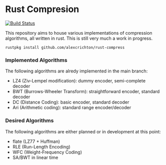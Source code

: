 # Rust Compresion

[![Build Status](https://travis-ci.org/alexcrichton/rust-compress.png?branch=master)](https://travis-ci.org/alexcrichton/rust-compress)

This repository aims to house various implementations of compression algorithms,
all written in rust. This is still very much a work in progress.

```
rustpkg install github.com/alexcrichton/rust-compress
```

### Implemented Algorithms

The following algorithms are alredy implemented in the main branch:

* LZ4 (Ziv-Lempel modification): dummy encoder, semi-complete decoder
* BWT (Burrows-Wheeler Transform): straightforward encoder, standard decoder
* DC (Distance Coding): basic encoder, standard decoder
* Ari (Arithmetic coding): standard range encoder/decoder

### Desired Algorithms

The following algorithms are either planned or in development at this point:

* flate (LZ77 + Huffman)
* RLE (Run-Length Encoding)
* WFC (Weight-Frequency Coding)
* SA/BWT in linear time
